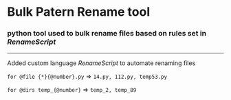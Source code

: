 # Bulk Patern Rename tool
### python tool used to bulk rename files based on rules set in _RenameScript_

---

Added custom language _RenameScript_ to automate renaming files   
   
     
```for @file {*}{@number}.py``` =>
```14.py, 112.py, temp53.py```   

```for @dirs temp_{@number}``` =>
```temp_2, temp_89```   
